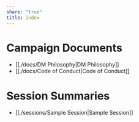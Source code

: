 ```yaml
---
share: "true"
title: index
---
```

# Campaign Documents

- [[./docs/DM Philosophy|DM Philosophy]]
- [[./docs/Code of Conduct|Code of Conduct]]

# Session Summaries

- [[./sessions/Sample Session|Sample Session]]